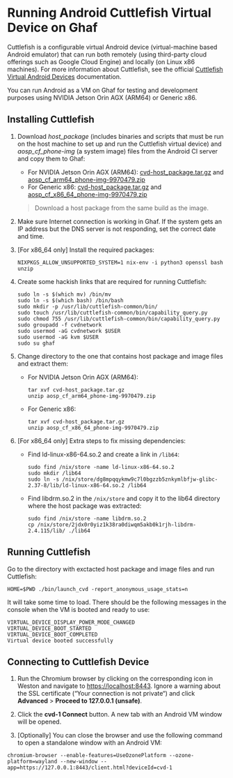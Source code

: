 <!--
    Copyright 2022-2023 TII (SSRC) and the Ghaf contributors
    SPDX-License-Identifier: CC-BY-SA-4.0
-->

# Running Android Cuttlefish Virtual Device on Ghaf

Cuttlefish is a configurable virtual Android device (virtual-machine based Android emulator) that can run both remotely (using third-party cloud offerings such as Google Cloud Engine) and locally (on Linux x86 machines). For more information about Cuttlefish, see the official [Cuttlefish Virtual Android Devices](https://source.android.com/docs/setup/create/cuttlefish) documentation.

You can run Android as a VM on Ghaf for testing and development purposes using NVIDIA Jetson Orin AGX (ARM64) or Generic x86.


## Installing Cuttlefish

1. Download *host_package* (includes binaries and scripts that must be run on the host machine to set up and run the Cuttlefish virtual device) and *aosp_cf_phone-img* (a system image) files from the Android CI server and copy them to Ghaf:

    * For NVIDIA Jetson Orin AGX (ARM64): [cvd-host_package.tar.gz](https://ci.android.com/builds/submitted/9970479/aosp_cf_arm64_phone-userdebug/latest/cvd-host_package.tar.gz) and [aosp_cf_arm64_phone-img-9970479.zip](https://ci.android.com/builds/submitted/9970479/aosp_cf_arm64_phone-userdebug/latest/aosp_cf_arm64_phone-img-9970479.zip)
    * For Generic x86: [cvd-host_package.tar.gz](https://ci.android.com/builds/submitted/9970479/aosp_cf_x86_64_phone-userdebug/latest/cvd-host_package.tar.gz) and [aosp_cf_x86_64_phone-img-9970479.zip](https://ci.android.com/builds/submitted/9970479/aosp_cf_x86_64_phone-userdebug/latest/aosp_cf_x86_64_phone-img-9970479.zip)

    > Download a host package from the same build as the image.

2. Make sure Internet connection is working in Ghaf. If the system gets an IP address but the DNS server is not responding, set the correct date and time.
   
3. [For x86_64 only] Install the required packages:

    ```
    NIXPKGS_ALLOW_UNSUPPORTED_SYSTEM=1 nix-env -i python3 openssl bash unzip
    ```

4. Create some hackish links that are required for running Cuttlefish:
   
    ```
    sudo ln -s $(which mv) /bin/mv
    sudo ln -s $(which bash) /bin/bash
    sudo mkdir -p /usr/lib/cuttlefish-common/bin/
    sudo touch /usr/lib/cuttlefish-common/bin/capability_query.py
    sudo chmod 755 /usr/lib/cuttlefish-common/bin/capability_query.py
    sudo groupadd -f cvdnetwork
    sudo usermod -aG cvdnetwork $USER
    sudo usermod -aG kvm $USER
    sudo su ghaf
    ```

5. Change directory to the one that contains host package and image files and extract them:

    * For NVIDIA Jetson Orin AGX (ARM64):
        ```
        tar xvf cvd-host_package.tar.gz
        unzip aosp_cf_arm64_phone-img-9970479.zip
        ```

    * For Generic x86:
        ```
        tar xvf cvd-host_package.tar.gz
        unzip aosp_cf_x86_64_phone-img-9970479.zip
        ```

6. [For x86_64 only] Extra steps to fix missing dependencies:
   * Find ld-linux-x86-64.so.2 and create a link in `/lib64`:

        ```
        sudo find /nix/store -name ld-linux-x86-64.so.2
        sudo mkdir /lib64
        sudo ln -s /nix/store/dg8mpqqykmw9c7l0bgzzb5znkymlbfjw-glibc-2.37-8/lib/ld-linux-x86-64.so.2 /lib64
        ```

   * Find libdrm.so.2 in the `/nix/store` and copy it to the lib64 directory where the host package was extracted:

        ```
        sudo find /nix/store -name libdrm.so.2
        cp /nix/store/2jdx0r0yiz1k38ra0diwqm5akb0k1rjh-libdrm-2.4.115/lib/ ./lib64
        ```


## Running Cuttlefish

Go to the directory with exctacted host package and image files and run Cuttlefish:

```
HOME=$PWD ./bin/launch_cvd -report_anonymous_usage_stats=n
```

It will take some time to load. There should be the following messages in the console when the VM is booted and ready to use:

```
VIRTUAL_DEVICE_DISPLAY_POWER_MODE_CHANGED
VIRTUAL_DEVICE_BOOT_STARTED
VIRTUAL_DEVICE_BOOT_COMPLETED
Virtual device booted successfully
```


## Connecting to Cuttlefish Device

1. Run the Chromium browser by clicking on the corresponding icon in Weston and navigate to <https://localhost:8443>. Ignore a warning about the SSL certificate (“Your connection is not private“) and click **Advanced** > **Proceed to 127.0.0.1 (unsafe)**.

2. Click the **cvd-1 Connect** button. A new tab with an Android VM window will be opened.

3. [Optionally] You can close the browser and use the following command to open a standalone window with an Android VM:

```
chromium-browser --enable-features=UseOzonePlatform --ozone-platform=wayland --new-window --app=https://127.0.0.1:8443/client.html?deviceId=cvd-1
```